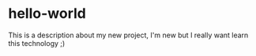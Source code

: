 # hello-world

This is a description about my new project, I'm new but I really want learn this technology ;)
